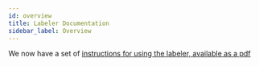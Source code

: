 ```yaml
---
id: overview
title: Labeler Documentation
sidebar_label: Overview
---
```


We now have a set of [instructions for using the labeler, available as a pdf](/static/Labeler_instructions_v1_compr.pdf)